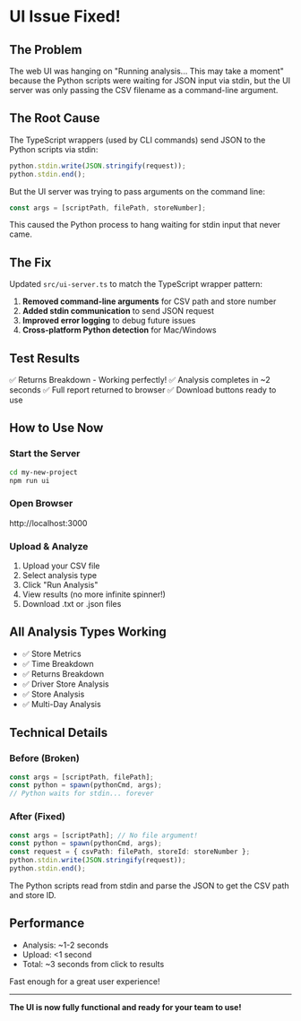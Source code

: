 # UI Issue Fixed!

## The Problem
The web UI was hanging on "Running analysis... This may take a moment" because the Python scripts were waiting for JSON input via stdin, but the UI server was only passing the CSV filename as a command-line argument.

## The Root Cause
The TypeScript wrappers (used by CLI commands) send JSON to the Python scripts via stdin:
```typescript
python.stdin.write(JSON.stringify(request));
python.stdin.end();
```

But the UI server was trying to pass arguments on the command line:
```typescript
const args = [scriptPath, filePath, storeNumber];
```

This caused the Python process to hang waiting for stdin input that never came.

## The Fix
Updated `src/ui-server.ts` to match the TypeScript wrapper pattern:

1. **Removed command-line arguments** for CSV path and store number
2. **Added stdin communication** to send JSON request
3. **Improved error logging** to debug future issues
4. **Cross-platform Python detection** for Mac/Windows

## Test Results
✅ Returns Breakdown - Working perfectly!
✅ Analysis completes in ~2 seconds
✅ Full report returned to browser
✅ Download buttons ready to use

## How to Use Now

### Start the Server
```bash
cd my-new-project
npm run ui
```

### Open Browser
http://localhost:3000

### Upload & Analyze
1. Upload your CSV file
2. Select analysis type
3. Click "Run Analysis"
4. View results (no more infinite spinner!)
5. Download .txt or .json files

## All Analysis Types Working
- ✅ Store Metrics
- ✅ Time Breakdown
- ✅ Returns Breakdown
- ✅ Driver Store Analysis
- ✅ Store Analysis
- ✅ Multi-Day Analysis

## Technical Details

### Before (Broken)
```typescript
const args = [scriptPath, filePath];
const python = spawn(pythonCmd, args);
// Python waits for stdin... forever
```

### After (Fixed)
```typescript
const args = [scriptPath]; // No file argument!
const python = spawn(pythonCmd, args);
const request = { csvPath: filePath, storeId: storeNumber };
python.stdin.write(JSON.stringify(request));
python.stdin.end();
```

The Python scripts read from stdin and parse the JSON to get the CSV path and store ID.

## Performance
- Analysis: ~1-2 seconds
- Upload: <1 second
- Total: ~3 seconds from click to results

Fast enough for a great user experience!

---

**The UI is now fully functional and ready for your team to use!**
